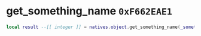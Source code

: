 # get_something_name `0xF662EAE1`

```lua
local result --[[ integer ]] = natives.object.get_something_name(_something --[[ number ]])
```